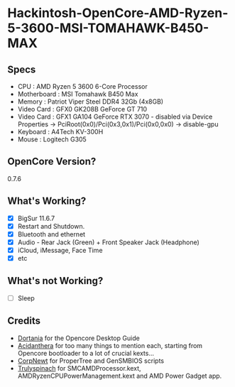# Hackintosh-OpenCore-AMD-Ryzen-5-3600-MSI-TOMAHAWK-B450-MAX

## Specs
- CPU : AMD Ryzen 5 3600 6-Core Processor
- Motherboard : MSI Tomahawk B450 Max
- Memory : Patriot Viper Steel DDR4 32Gb (4x8GB)
- Video Card : GFX0 GK208B GeForce GT 710
- Video Card : GFX1 GA104 GeForce RTX 3070 - disabled via Device Properties -> PciRoot(0x0)/Pci(0x3,0x1)/Pci(0x0,0x0) -> disable-gpu
- Keyboard : A4Tech KV-300H
- Mouse : Logitech G305

  
## OpenCore Version?
0.7.6

## What's Working?
- [x] BigSur 11.6.7
- [x] Restart and Shutdown. 
- [x] Bluetooth and ethernet
- [x] Audio - Rear Jack (Green) + Front Speaker Jack (Headphone)
- [x] iCloud, iMessage, Face Time
- [x] etc

## What's not Working?
- [ ] Sleep 

## Credits
- [Dortania](https://github.com/dortania) for the Opencore Desktop Guide
- [Acidanthera](https://github.com/acidanthera) for too many things to mention each, starting from Opencore bootloader to a lot of crucial kexts...
- [CorpNewt](https://github.com/corpnewt) for ProperTree and GenSMBIOS scripts
- [Trulyspinach](https://github.com/trulyspinach) for SMCAMDProcessor.kext, AMDRyzenCPUPowerManagement.kext and AMD Power Gadget app.
